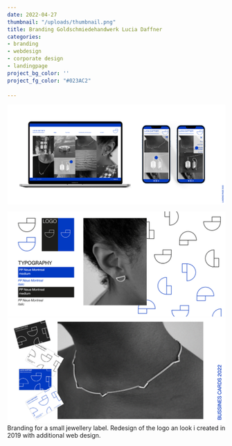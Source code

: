 ```yaml
---
date: 2022-04-27
thumbnail: "/uploads/thumbnail.png"
title: Branding Goldschmiedehandwerk Lucia Daffner
categories:
- branding
- webdesign
- corporate design
- landingpage
project_bg_color: ''
project_fg_color: "#023AC2"

---
```

![](/uploads/artboardweb.png)

![](/uploads/branding.png)![](/uploads/bussinescard.png)Branding for a small jewellery label. Redesign of the logo an look i created in 2019 with additional web design.